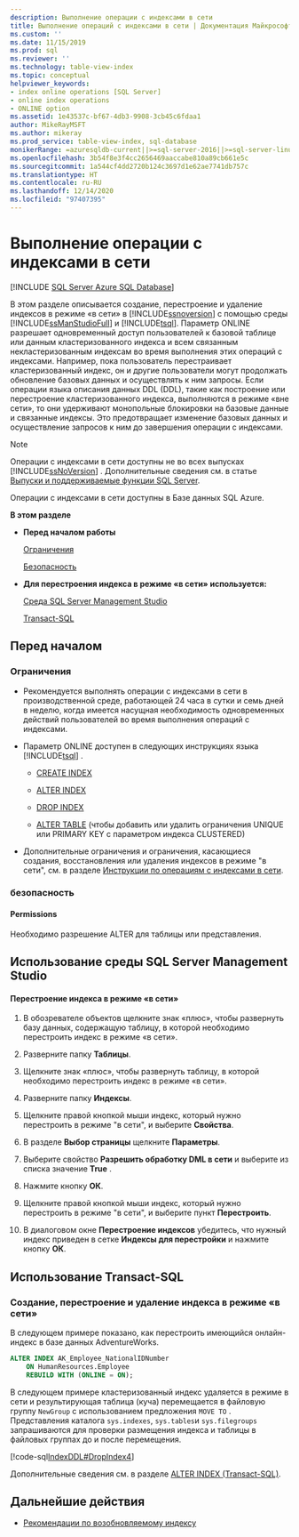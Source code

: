 ```yaml
---
description: Выполнение операции с индексами в сети
title: Выполнение операций с индексами в сети | Документация Майкрософт
ms.custom: ''
ms.date: 11/15/2019
ms.prod: sql
ms.reviewer: ''
ms.technology: table-view-index
ms.topic: conceptual
helpviewer_keywords:
- index online operations [SQL Server]
- online index operations
- ONLINE option
ms.assetid: 1e43537c-bf67-4db3-9908-3cb45c6fdaa1
author: MikeRayMSFT
ms.author: mikeray
ms.prod_service: table-view-index, sql-database
monikerRange: =azuresqldb-current||>=sql-server-2016||>=sql-server-linux-2017||=azuresqldb-mi-current
ms.openlocfilehash: 3b54f8e3f4cc2656469aaccabe810a89cb661e5c
ms.sourcegitcommit: 1a544cf4dd2720b124c3697d1e62ae7741db757c
ms.translationtype: HT
ms.contentlocale: ru-RU
ms.lasthandoff: 12/14/2020
ms.locfileid: "97407395"
---
```

# <a name="perform-index-operations-online"></a>Выполнение операции с индексами в сети
[!INCLUDE [SQL Server Azure SQL Database](../../includes/applies-to-version/sql-asdb.md)]

  В этом разделе описывается создание, перестроение и удаление индексов в режиме «в сети» в [!INCLUDE[ssnoversion](../../includes/ssnoversion-md.md)] с помощью среды [!INCLUDE[ssManStudioFull](../../includes/ssmanstudiofull-md.md)] и [!INCLUDE[tsql](../../includes/tsql-md.md)]. Параметр ONLINE разрешает одновременный доступ пользователей к базовой таблице или данным кластеризованного индекса и всем связанным некластеризованным индексам во время выполнения этих операций с индексами. Например, пока пользователь перестраивает кластеризованный индекс, он и другие пользователи могут продолжать обновление базовых данных и осуществлять к ним запросы. Если операции языка описания данных DDL (DDL), такие как построение или перестроение кластеризованного индекса, выполняются в режиме «вне сети», то они удерживают монопольные блокировки на базовые данные и связанные индексы. Это предотвращает изменение базовых данных и осуществление запросов к ним до завершения операции с индексами.  
  
> [!NOTE]  
>  Операции с индексами в сети доступны не во всех выпусках [!INCLUDE[ssNoVersion](../../includes/ssnoversion-md.md)] . Дополнительные сведения см. в статье [Выпуски и поддерживаемые функции SQL Server](../../sql-server/editions-and-components-of-sql-server-version-15.md). 
>
> Операции с индексами в сети доступны в Базе данных SQL Azure.
  
 **В этом разделе**  
  
-   **Перед началом работы**  
  
     [Ограничения](#Restrictions)  
  
     [Безопасность](#Security)  
  
-   **Для перестроения индекса в режиме «в сети» используется:**  
  
     [Среда SQL Server Management Studio](#SSMSProcedure)  
  
     [Transact-SQL](#TsqlProcedure)  
  
##  <a name="before-you-begin"></a><a name="BeforeYouBegin"></a> Перед началом  
  
###  <a name="limitations-and-restrictions"></a><a name="Restrictions"></a> Ограничения  
  
-   Рекомендуется выполнять операции с индексами в сети в производственной среде, работающей 24 часа в сутки и семь дней в неделю, когда имеется насущная необходимость одновременных действий пользователей во время выполнения операций с индексами.  
  
-   Параметр ONLINE доступен в следующих инструкциях языка [!INCLUDE[tsql](../../includes/tsql-md.md)] .  
  
    -   [CREATE INDEX](../../t-sql/statements/create-index-transact-sql.md)  
  
    -   [ALTER INDEX](../../t-sql/statements/alter-index-transact-sql.md)  
  
    -   [DROP INDEX](../../t-sql/statements/drop-index-transact-sql.md)  
  
    -   [ALTER TABLE](../../t-sql/statements/alter-table-transact-sql.md) (чтобы добавить или удалить ограничения UNIQUE или PRIMARY KEY с параметром индекса CLUSTERED)  
  
-   Дополнительные ограничения и ограничения, касающиеся создания, восстановления или удаления индексов в режиме "в сети", см. в разделе [Инструкции по операциям с индексами в сети](../../relational-databases/indexes/guidelines-for-online-index-operations.md).  
  
###  <a name="security"></a><a name="Security"></a> безопасность  
  
####  <a name="permissions"></a><a name="Permissions"></a> Permissions  
 Необходимо разрешение ALTER для таблицы или представления.  
  
##  <a name="using-sql-server-management-studio"></a><a name="SSMSProcedure"></a> Использование среды SQL Server Management Studio  
  
#### <a name="to-rebuild-an-index-online"></a>Перестроение индекса в режиме «в сети»  
  
1.  В обозревателе объектов щелкните знак «плюс», чтобы развернуть базу данных, содержащую таблицу, в которой необходимо перестроить индекс в режиме «в сети».  
  
2.  Разверните папку **Таблицы**.  
  
3.  Щелкните знак «плюс», чтобы развернуть таблицу, в которой необходимо перестроить индекс в режиме «в сети».  
  
4.  Разверните папку **Индексы**.  
  
5.  Щелкните правой кнопкой мыши индекс, который нужно перестроить в режиме "в сети", и выберите **Свойства**.  
  
6.  В разделе **Выбор страницы** щелкните **Параметры**.  
  
7.  Выберите свойство **Разрешить обработку DML в сети** и выберите из списка значение **True** .  
  
8.  Нажмите кнопку **ОК**.  
  
9. Щелкните правой кнопкой мыши индекс, который нужно перестроить в режиме "в сети", и выберите пункт **Перестроить**.  
  
10. В диалоговом окне **Перестроение индексов** убедитесь, что нужный индекс приведен в сетке **Индексы для перестройки** и нажмите кнопку **ОК**.  
  
##  <a name="using-transact-sql"></a><a name="TsqlProcedure"></a> Использование Transact-SQL  
  
### <a name="to-create-rebuild-or-drop-an-index-online"></a>Создание, перестроение и удаление индекса в режиме «в сети»  
  
В следующем примере показано, как перестроить имеющийся онлайн-индекс в базе данных AdventureWorks.

```sql
ALTER INDEX AK_Employee_NationalIDNumber
    ON HumanResources.Employee
    REBUILD WITH (ONLINE = ON);
```  
  
В следующем примере кластеризованный индекс удаляется в режиме в сети и результирующая таблица (куча) перемещается в файловую группу `NewGroup` с использованием предложения `MOVE TO` . Представления каталога `sys.indexes`, `sys.tables`и `sys.filegroups` запрашиваются для проверки размещения индекса и таблицы в файловых группах до и после перемещения.  
  
[!code-sql[IndexDDL#DropIndex4](../../relational-databases/indexes/codesnippet/tsql/perform-index-operations_1.sql)]  

Дополнительные сведения см. в разделе [ALTER INDEX (Transact-SQL)](../../t-sql/statements/alter-index-transact-sql.md).

## <a name="next-steps"></a>Дальнейшие действия

- [Рекомендации по возобновляемому индексу](guidelines-for-online-index-operations.md#resumable-index-considerations)
